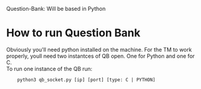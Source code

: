 Question-Bank:
    Will be based in Python

# How to run Question Bank
Obviously you'll need python installed on the machine. 
For the TM to work properly, youll need two instantces of QB open.
One for Python and one for C. 
<br>
To run one instance of the QB run:
```
    python3 qb_socket.py [ip] [port] [type: C | PYTHON]
```